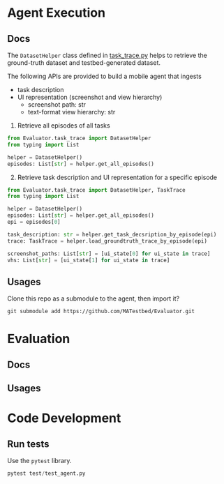 # Agent Execution

## Docs

The `DatasetHelper` class defined in [task_trace.py](./task_trace.py) helps to retrieve the ground-truth dataset and testbed-generated dataset.

The following APIs are provided to build a mobile agent that ingests
- task description
- UI representation (screenshot and view hierarchy)
    - screenshot path: str
    - text-format view hierarchy: str

1. Retrieve all episodes of all tasks

```python
from Evaluator.task_trace import DatasetHelper
from typing import List

helper = DatasetHelper()
episodes: List[str] = helper.get_all_episodes()
```

2. Retrieve task description and UI representation for a specific episode

```python
from Evaluator.task_trace import DatasetHelper, TaskTrace
from typing import List

helper = DatasetHelper()
episodes: List[str] = helper.get_all_episodes()
epi = episodes[0]

task_description: str = helper.get_task_decsription_by_episode(epi)
trace: TaskTrace = helper.load_groundtruth_trace_by_episode(epi)

screenshot_paths: List[str] = [ui_state[0] for ui_state in trace]
vhs: List[str] = [ui_state[1] for ui_state in trace]
```

## Usages

Clone this repo as a submodule to the agent, then import it?

```
git submodule add https://github.com/MATestbed/Evaluator.git
```

# Evaluation

## Docs

## Usages

# Code Development

## Run tests

Use the `pytest` library.

```python
pytest test/test_agent.py
```